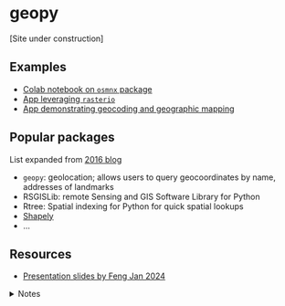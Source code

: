 # geopy

[Site under construction]

## Examples

- [Colab notebook on ```osmnx``` package](open_street_map_demo.ipynb)
- [App leveraging ```rasterio```](https://can-ale.streamlit.app/)
- [App demonstrating geocoding and geographic mapping](https://apr5-demo-app1.streamlit.app/)

## Popular packages

List expanded from [2016 blog](https://automating-gis-processes.github.io/2016/Lesson1-Intro-Python-GIS.html)

- ```geopy```: geolocation; allows users to query geocoordinates by name, addresses of landmarks 
- RSGISLib: remote Sensing and GIS Software Library for Python
- Rtree: Spatial indexing for Python for quick spatial lookups
- [Shapely](https://shapely.readthedocs.io/en/stable/)
- ...

## Resources
 

- [Presentation slides by Feng Jan 2024](https://sustainability-gis.readthedocs.io/en/latest/lessons/L4/disaster-management-with-vgi.html)

 <details>
 
 <summary>Notes</summary>

 
 ### Subthemes
 
 - Epidemiology
 - Participation
 - Transport
 - Social science
 - Social geography
 - Health
 - Climate/ environment

 
 ## Social media as source of ambient geographic info
 
 - Citizen observatories for flood, earthquake, forest fires
 - Need for NLP: resolve ambiguity "flood with people"
 - Sentiments analysis to understand topics: e.g. Hurricanes Harvey, Maria, Irma:
  - caution, advice
  - sympathy, support
  - evidence of injury, mortality, missing people, damage infrastructure, etc.
  - request for donation/ volunteering
  - personal update
 - Phases: preparedness, response, impact, recovery  
 
 ## Diff levels of spatial precisions
 
 - City admin districts
 - POI
 - Geotag tweets (geo coordinate)
 
 
 </details>
  
  
